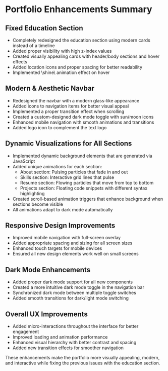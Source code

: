 # Portfolio Enhancements Summary

## Fixed Education Section
- Completely redesigned the education section using modern cards instead of a timeline
- Added proper visibility with high z-index values
- Created visually appealing cards with header/body sections and hover effects
- Added location icons and proper spacing for better readability
- Implemented \shine\ animation effect on hover

## Modern & Aesthetic Navbar
- Redesigned the navbar with a modern glass-like appearance
- Added icons to navigation items for better visual appeal
- Implemented a proper transition effect when scrolling
- Created a custom-designed dark mode toggle with sun/moon icons
- Enhanced mobile navigation with smooth animations and transitions
- Added logo icon to complement the text logo

## Dynamic Visualizations for All Sections
- Implemented dynamic background elements that are generated via JavaScript
- Added unique animations for each section:
  - About section: Pulsing particles that fade in and out
  - Skills section: Interactive grid lines that pulse
  - Resume section: Flowing particles that move from top to bottom
  - Projects section: Floating code snippets with different syntax highlighting
- Created scroll-based animation triggers that enhance background when sections become visible
- All animations adapt to dark mode automatically

## Responsive Design Improvements
- Improved mobile navigation with full-screen overlay
- Added appropriate spacing and sizing for all screen sizes
- Enhanced touch targets for mobile devices
- Ensured all new design elements work well on small screens

## Dark Mode Enhancements
- Added proper dark mode support for all new components
- Created a more intuitive dark mode toggle in the navigation bar
- Synchronized dark mode between multiple toggle switches
- Added smooth transitions for dark/light mode switching

## Overall UX Improvements
- Added micro-interactions throughout the interface for better engagement
- Improved loading and animation performance
- Enhanced visual hierarchy with better contrast and spacing
- Added new transition effects for smoother navigation

These enhancements make the portfolio more visually appealing, modern, and interactive while fixing the previous issues with the education section.

